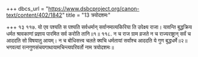 +++
dbcs_url = "https://www.dsbcproject.org/canon-text/content/402/1842"
title = "13 त्रयोदशमः"

+++
१३
११७. यो एव पश्यति स पश्यति सर्वधर्मान् 
सर्वानमात्यकिरिया ति उपेक्ष्य राजा। 
यावन्ति बुद्धक्रिय धर्मत श्रावकाणां 
प्रज्ञाय पारमित सर्व करोति तानि॥१॥
११८. न च राज ग्राम व्रजते न च राज्यराष्ट्रान् 
सर्वं च आददति सो विषयातु आयम्। 
न च बोधिसत्त्व चलते क्वचि धर्मतायां 
सर्वांश्च आददति ये गुण बुद्धधर्मे॥२॥
भगवत्यां रत्नगुणसंचयगाथायामचिन्त्यपरिवर्तो नाम त्रयोदशमः॥
